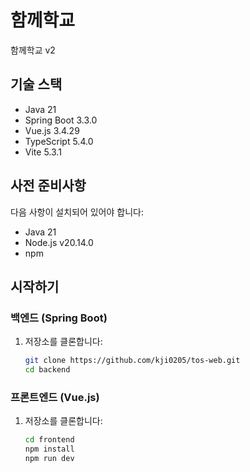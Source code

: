# 함께학교

함께학교 v2

## 기술 스택

- Java 21
- Spring Boot 3.3.0
- Vue.js 3.4.29
- TypeScript 5.4.0
- Vite 5.3.1

## 사전 준비사항

다음 사항이 설치되어 있어야 합니다:
- Java 21
- Node.js v20.14.0
- npm

## 시작하기

### 백엔드 (Spring Boot)

1. 저장소를 클론합니다:

   ```bash
   git clone https://github.com/kji0205/tos-web.git
   cd backend

### 프론트엔드 (Vue.js)

1. 저장소를 클론합니다:

    ```bash
    cd frontend
    npm install
    npm run dev

